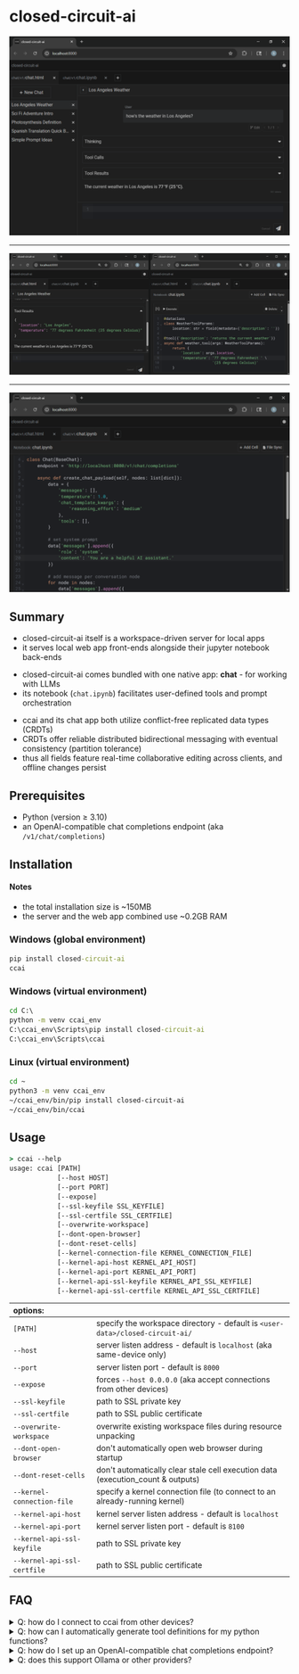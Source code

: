 # closed-circuit-ai

![](https://raw.githubusercontent.com/Reclusive-Inc/closed-circuit-ai/refs/heads/main/assets/screenshot-00.png)

---

![](https://raw.githubusercontent.com/Reclusive-Inc/closed-circuit-ai/refs/heads/main/assets/screenshot-01.png)

---

![](https://raw.githubusercontent.com/Reclusive-Inc/closed-circuit-ai/refs/heads/main/assets/screenshot-02.png)

## Summary

* closed-circuit-ai itself is a workspace-driven server for local apps
* it serves local web app front-ends alongside their jupyter notebook back-ends

<!---->

* closed-circuit-ai comes bundled with one native app: **chat** - for working with LLMs
* its notebook (`chat.ipynb`) facilitates user-defined tools and prompt orchestration

<!---->

* ccai and its chat app both utilize conflict-free replicated data types (CRDTs)
* CRDTs offer reliable distributed bidirectional messaging with eventual consistency (partition tolerance)
* thus all fields feature real-time collaborative editing across clients, and offline changes persist

## Prerequisites

* Python (version ≥ 3.10)
* an OpenAI-compatible chat completions endpoint (aka `/v1/chat/completions`)

## Installation

#### Notes

* the total installation size is ~150MB
* the server and the web app combined use ~0.2GB RAM

### Windows (global environment)

```bat
pip install closed-circuit-ai
ccai
```

### Windows (virtual environment)

```bat
cd C:\
python -m venv ccai_env
C:\ccai_env\Scripts\pip install closed-circuit-ai
C:\ccai_env\Scripts\ccai
```

### Linux (virtual environment)

```bash
cd ~
python3 -m venv ccai_env
~/ccai_env/bin/pip install closed-circuit-ai
~/ccai_env/bin/ccai
```

## Usage

```bat
> ccai --help
usage: ccai [PATH]
            [--host HOST]
            [--port PORT]
            [--expose]
            [--ssl-keyfile SSL_KEYFILE]
            [--ssl-certfile SSL_CERTFILE]
            [--overwrite-workspace]
            [--dont-open-browser]
            [--dont-reset-cells]
            [--kernel-connection-file KERNEL_CONNECTION_FILE]
            [--kernel-api-host KERNEL_API_HOST]
            [--kernel-api-port KERNEL_API_PORT]
            [--kernel-api-ssl-keyfile KERNEL_API_SSL_KEYFILE]
            [--kernel-api-ssl-certfile KERNEL_API_SSL_CERTFILE]
```

| options:                    |                                                                                 |
|:----------------------------|:--------------------------------------------------------------------------------|
| `[PATH]`                    | specify the workspace directory - default is `<user-data>/closed-circuit-ai/`   |
| `--host`                    | server listen address - default is `localhost` (aka same-device only)           |
| `--port`                    | server listen port - default is `8000`                                          |
| `--expose`                  | forces `--host 0.0.0.0` (aka accept connections from other devices)             |
| `--ssl-keyfile`             | path to SSL private key                                                         |
| `--ssl-certfile`            | path to SSL public certificate                                                  |
| `--overwrite-workspace`     | overwrite existing workspace files during resource unpacking                    |
| `--dont-open-browser`       | don't automatically open web browser during startup                             |
| `--dont-reset-cells`        | don't automatically clear stale cell execution data (execution_count & outputs) |
| `--kernel-connection-file`  | specify a kernel connection file (to connect to an already-running kernel)      |
| `--kernel-api-host`         | kernel server listen address - default is `localhost`                           |
| `--kernel-api-port`         | kernel server listen port - default is `8100`                                   |
| `--kernel-api-ssl-keyfile`  | path to SSL private key                                                         |
| `--kernel-api-ssl-certfile` | path to SSL public certificate                                                  |

## FAQ

<details>

<summary>Q: how do I connect to ccai from other devices?</summary>

launch `ccai` with the `--expose` flag to accept inbound traffic:

```bat
ccai --expose
```

also, configure your operating system's firewall to allow inbound traffic on your chosen port (default is 8000)

</details>

<details>

<summary>Q: how can I automatically generate tool definitions for my python functions?</summary>

tool definition format varies by model; a default `create_tool_definition` is provided in `chat.py` for gpt-oss

here is an example `chat.ipynb` using dynamic tool registration and execution:

```python
async def create_chat_payload(self, nodes: list[dict]):
    # ...

    # add @tool definitions
    for attr_name in dir(self):
        attr = getattr(self, attr_name)
        if callable(attr) and hasattr(attr, '_metadata'):
            data['tools'].append(self.create_tool_definition(attr))

    return data

async def handle_tool_call(self, tool_call: dict):
    return await self.execute_tool(tool_call)

@dataclass
class WeatherToolParams:
    location: str = field(metadata={'description': 'a location'})

@tool({'description': 'gets the current weather in a given location'})
async def weather_tool(self, args: WeatherToolParams):
    return {
        'location': args.location,
        'temperature': f'77 degrees Fahrenheit (25 degrees Celsius)',
    }
```

</details>

<details>

<summary>Q: how do I set up an OpenAI-compatible chat completions endpoint?</summary>

llama.cpp is recommended; you can find their precompiled releases here: [llama.cpp/releases](https://github.com/ggml-org/llama.cpp/releases)

for example, a Windows user with an nvidia gpu would download and extract `llama-b7000-bin-win-cuda-12.4-x64.zip`

(and: if you don't already have CUDA installed, you should download and extract the `.dll` files from `cudart-llama-bin-win-cuda-12.4-x64.zip` to be adjacent to your `llama-server.exe`)

then run `llama-server.exe` with a configuration appropriate for your hardware and model, for example:

`llama-server.exe --model C:\Users\Sky\Downloads\gpt-oss-20b-F16.gguf --host localhost --port 8080 --threads 6 --ctx-size 32768 --flash-attn on --jinja --n-gpu-layers 24 --n-cpu-moe 24 --ubatch-size 2048 --batch-size 2048 --temp 1.0 --min-p 0.0 --top-p 1.0 --top-k 0.0 --no-mmap --mlock --no-webui`

</details>

<details>

<summary>Q: does this support Ollama or other providers?</summary>

The official `/v1/chat/completions` spec does not support reasoning models, so providers like llama.cpp and Ollama have deviated from the official spec in order to force support, and these deviations are provider-specific. At the time of this writing, Ollama's implementation conflicts with llama.cpp's implementation, so Ollama will not work correctly out-of-the-box. Other providers may have similar incompatibilities. But, it is fairly easy to modify `chat.py` and `chat.ipynb` to support any provider/spec if you are so inclined.

</details>
